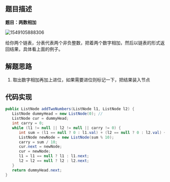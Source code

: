 ## 题目描述

**题目：两数相加**

![1549105888306](/home/hdr/.config/Typora/typora-user-images/1549105888306.png)

给你两个链表，分表代表两个非负整数，把着两个数字相加，然后以链表的形式返回结果，具体看上面的例子。

## 解题思路

1.  取出数字相加再加上进位，如果需要进位则标记一下，把结果装入节点

## 代码实现

```java
public ListNode addTwoNumbers(ListNode l1, ListNode l2) {
   ListNode dummyHead = new ListNode(0); // 
   ListNode cur = dummyHead; 
   int carry = 0;
   while (l1 != null || l2 != null || carry != 0) {
      int sum = (l1 == null ? 0 : l1.val) + (l2 == null ? 0 : l2.val) + carry;
      ListNode newNode = new ListNode(sum % 10);
      carry = sum / 10;
      cur.next = newNode;
      cur = newNode;
      l1 = l1 == null ? l1 : l1.next;
      l2 = l2 == null ? l2 : l2.next;
   }
   return dummyHead.next;
}
```

